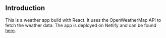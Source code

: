## Introduction
This is a weather app build with React. It uses the OpenWeatherMap API to fetch the weather data. The app is deployed on Netlify and can be found [here](https://mohitur-weather.netlify.app/).
